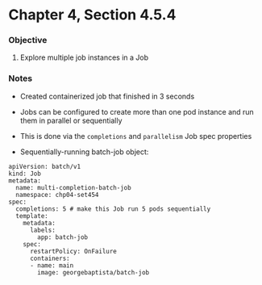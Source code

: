 # Chapter 4, Section 4.5.4

### Objective
1. Explore multiple job instances in a Job

### Notes

- Created containerized job that finished in 3 seconds

- Jobs can be configured to create more than one pod instance and run them in parallel or sequentially

- This is done via the `completions` and `parallelism` Job spec properties

- Sequentially-running batch-job object:
```
apiVersion: batch/v1
kind: Job
metadata:
  name: multi-completion-batch-job
  namespace: chp04-set454
spec:
  completions: 5 # make this Job run 5 pods sequentially
  template:
    metadata:
      labels:
        app: batch-job
    spec:
      restartPolicy: OnFailure
      containers:
      - name: main
        image: georgebaptista/batch-job
```
